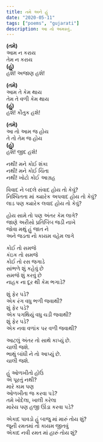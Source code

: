 ```yaml
---
title: તમે અને હું
date: "2020-05-11"
tags: ["poems", "gujarati"]
description: આ તો અમસ્તું.
---
```


**(તમે)**</br>
આમ ન કરાય</br>
તેમ ન કરાય</br>
**(હું)**</br>
હશે! અજાણ હશે!</br>

**(તમે)**</br>
આમ તે કેમ થાય</br>
તેમ તે વળી કેમ થાય</br>
**(હું)**</br>
હશે! કૌતુક હશે!</br>

**(તમે)**</br>
આ તો આમ જ હોય</br>
તે તો તેમ જ હોય</br>
**(હું)**</br>
હશે! જીદ હશે!</br>

નથી! મને કોઈ શંકા</br>
નથી! મને કોઈ ચિંતા</br>
નથી! ખોટો કોઈ આગ્રહ</br>

વિવાદ ને બદલે સંવાદ હોય તો કેવું?</br>
નિશ્ચિતતા માં ક્યારેક અપવાદ હોય તો કેવું?</br>
લાડ પણ ક્યારેક લવાદ હોય તો કેવું?</br>

હોય સામે તો પણ અંતર કેમ લાગે?</br>
જાણે અરીસો પ્રતિબિંબ જડી નાખે</br>
જોવા મથું હું જાત ને</br>
અને જડતા નો કાયમ વહેમ લાગે</br>

કોઈ તો સમજે </br>
કંઇક તો સમજે</br>
કોઈ તો રસ જગાડે</br>
સાંભળે શું કહેવું છે</br>
સમજે શું કરવું છે</br>
નાહક ના દૂર થી કેમ ભગાડે?</br>

શું ફેર પડે?</br>
એક રંગ વધુ ભળી જવાથી?</br>
શું ફેર પડે?</br>
એક પગથિયું વધુ ચડી જવાથી?</br>
શું ફેર પડે?</br>
એક નવા વળાંક પર વળી જવાથી?</br>

આટલું અંતર તો સાથે કાપ્યું છે.</br>
ચાલી જશે.</br>
ભાથું બાંધી ને તો આપ્યું છે.</br>
ચાલી જશે.</br>

હું ઓળખીતો હોઉં</br>
એ પૂરતું નથી?</br>
મારે કામ પણ </br>
ઓળખીતા જ કરવા પડે?</br>
તમે ખોદેલા, ખાલી કરેલા</br>
મારેય પણ હજી ઊંડા કરવા પડે?</br>

એકાદ પાવડો હું બાજુ માં મારું તોય શું?</br>
જૂની રમતમાં તો કાયમ જીતવું</br>
એકાદ નવી રમત માં હારું તોય શું?</br>
